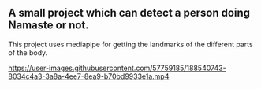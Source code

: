 



## A small project which can detect a person doing Namaste or not.

This project uses mediapipe for getting the landmarks of the different parts of the body.


https://user-images.githubusercontent.com/57759185/188540743-8034c4a3-3a8a-4ee7-8ea9-b70bd9933e1a.mp4


